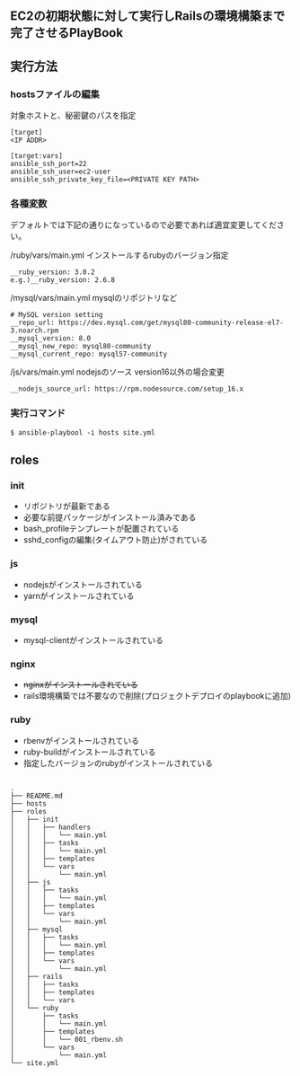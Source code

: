 ## EC2の初期状態に対して実行しRailsの環境構築まで完了させるPlayBook

## 実行方法

### hostsファイルの編集
対象ホストと、秘密鍵のパスを指定

```
[target]
<IP ADDR>

[target:vars]
ansible_ssh_port=22
ansible_ssh_user=ec2-user
ansible_ssh_private_key_file=<PRIVATE KEY PATH>

```

### 各種変数
デフォルトでは下記の通りになっているので必要であれば適宜変更してください。

/ruby/vars/main.yml
インストールするrubyのバージョン指定
```
__ruby_version: 3.0.2
e.g.)__ruby_version: 2.6.8
```

/mysql/vars/main.yml
mysqlのリポジトリなど

```
# MySQL version setting
__repo_url: https://dev.mysql.com/get/mysql80-community-release-el7-3.noarch.rpm
__mysql_version: 8.0
__mysql_new_repo: mysql80-community
__mysql_current_repo: mysql57-community

```

/js/vars/main.yml
nodejsのソース
version16以外の場合変更
```
__nodejs_source_url: https://rpm.nodesource.com/setup_16.x
```


### 実行コマンド

```
$ ansible-playbool -i hosts site.yml
```


## roles
### init
- リポジトリが最新である
- 必要な前提パッケージがインストール済みである
- bash_profileテンプレートが配置されている
- sshd_configの編集(タイムアウト防止)がされている

### js
- nodejsがインストールされている
- yarnがインストールされている

### mysql
- mysql-clientがインストールされている

### nginx
- ~~nginxがインストールされている~~
- rails環境構築では不要なので削除(プロジェクトデプロイのplaybookに追加)

### ruby
- rbenvがインストールされている
- ruby-buildがインストールされている
- 指定したバージョンのrubyがインストールされている


```

.
├── README.md
├── hosts
├── roles
│   ├── init
│   │   ├── handlers
│   │   │   └── main.yml
│   │   ├── tasks
│   │   │   └── main.yml
│   │   ├── templates
│   │   └── vars
│   │       └── main.yml
│   ├── js
│   │   ├── tasks
│   │   │   └── main.yml
│   │   ├── templates
│   │   └── vars
│   │       └── main.yml
│   ├── mysql
│   │   ├── tasks
│   │   │   └── main.yml
│   │   ├── templates
│   │   └── vars
│   │       └── main.yml
│   ├── rails
│   │   ├── tasks
│   │   ├── templates
│   │   └── vars
│   └── ruby
│       ├── tasks
│       │   └── main.yml
│       ├── templates
│       │   └── 001_rbenv.sh
│       └── vars
│           └── main.yml
└── site.yml

